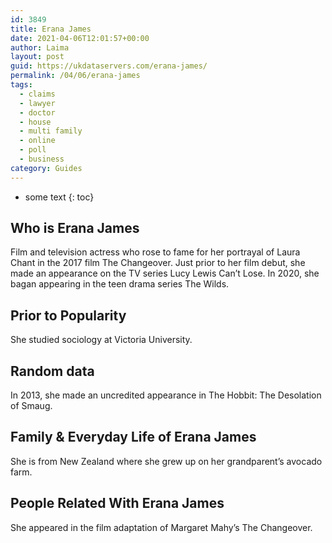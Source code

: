 ```yaml
---
id: 3849
title: Erana James
date: 2021-04-06T12:01:57+00:00
author: Laima
layout: post
guid: https://ukdataservers.com/erana-james/
permalink: /04/06/erana-james
tags:
  - claims
  - lawyer
  - doctor
  - house
  - multi family
  - online
  - poll
  - business
category: Guides
---
```


* some text
{: toc}


## Who is Erana James
                  
                  
                  
Film and television actress who rose to fame for her portrayal of Laura Chant in the 2017 film The Changeover. Just prior to her film debut, she made an appearance on the TV series Lucy Lewis Can&#8217;t Lose. In 2020, she bagan appearing in the teen drama series The Wilds.
                  
              
            
              
            
                
                
                
## Prior to Popularity
                  
                  
                  
She studied sociology at Victoria University.
                  
              
            
              
            
                
                
                
## Random data
                  
                  
                  
In 2013, she made an uncredited appearance in The Hobbit: The Desolation of Smaug.
                  
              
            
              
            
                
                
                
## Family & Everyday Life of Erana James
                  
                  
                  
She is from New Zealand where she grew up on her grandparent&#8217;s avocado farm.
                  
              
            
              
            
                
                
                
## People Related With Erana James
                  
                  
                  
She appeared in the film adaptation of Margaret Mahy&#8217;s The Changeover. 
                  
              
            
              
            
                
              
            
              
              
            
            
              
            
          
          
          